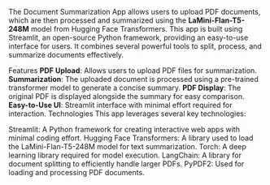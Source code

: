 The Document Summarization App allows users to upload PDF documents, which are then processed and summarized using the **LaMini-Flan-T5-248M** model from Hugging Face Transformers. This app is built using Streamlit, an open-source Python framework, providing an easy-to-use interface for users. It combines several powerful tools to split, process, and summarize documents effectively.

Features
**PDF Upload**: Allows users to upload PDF files for summarization.
**Summarization**: The uploaded document is processed using a pre-trained transformer model to generate a concise summary.
**PDF Display**: The original PDF is displayed alongside the summary for easy comparison.
**Easy-to-Use UI**: Streamlit interface with minimal effort required for interaction.
Technologies
This app leverages several key technologies:

Streamlit: A Python framework for creating interactive web apps with minimal coding effort.
Hugging Face Transformers: A library used to load the LaMini-Flan-T5-248M model for text summarization.
Torch: A deep learning library required for model execution.
LangChain: A library for document splitting to efficiently handle larger PDFs.
PyPDF2: Used for loading and processing PDF documents.
